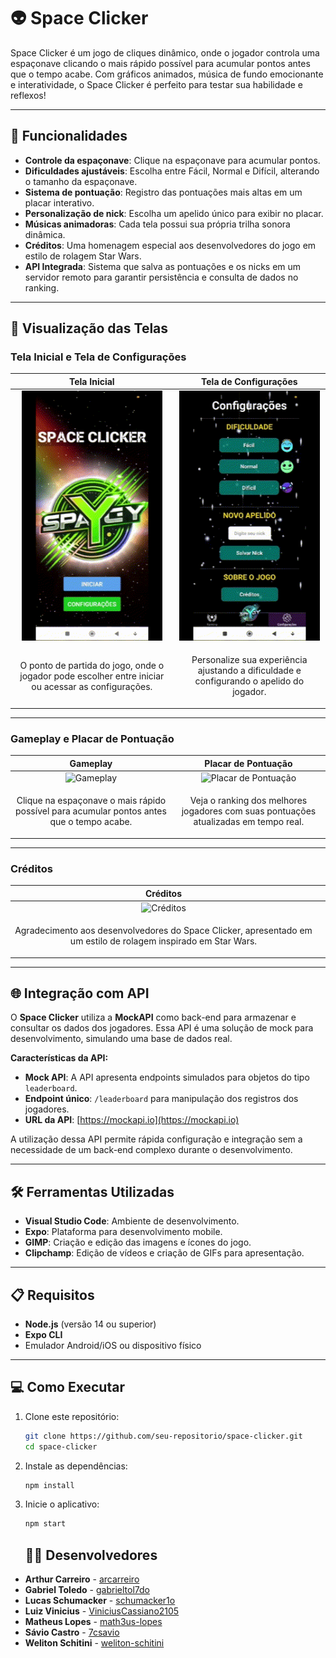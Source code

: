 # 👽 Space Clicker 

Space Clicker é um jogo de cliques dinâmico, onde o jogador controla uma espaçonave clicando o mais rápido possível para acumular pontos antes que o tempo acabe. Com gráficos animados, música de fundo emocionante e interatividade, o Space Clicker é perfeito para testar sua habilidade e reflexos!

---

## 🚀 Funcionalidades

- **Controle da espaçonave**: Clique na espaçonave para acumular pontos.
- **Dificuldades ajustáveis**: Escolha entre Fácil, Normal e Difícil, alterando o tamanho da espaçonave.
- **Sistema de pontuação**: Registro das pontuações mais altas em um placar interativo.
- **Personalização de nick**: Escolha um apelido único para exibir no placar.
- **Músicas animadoras**: Cada tela possui sua própria trilha sonora dinâmica.
- **Créditos**: Uma homenagem especial aos desenvolvedores do jogo em estilo de rolagem Star Wars.
- **API Integrada**: Sistema que salva as pontuações e os nicks em um servidor remoto para garantir persistência e consulta de dados no ranking.

---

## 🎥 Visualização das Telas

### Tela Inicial e Tela de Configurações

| **Tela Inicial**                              | **Tela de Configurações**                     |
|-----------------------------------------------|-----------------------------------------------|
| <div align="center"><img src="./gifs/tela-inicial.gif" alt="Tela Inicial" height="400" /></div> | <div align="center"><img src="./gifs/tela-configuracoes.gif" alt="Tela Configurações" height="400" /></div> |
| <p align="center">O ponto de partida do jogo, onde o jogador pode escolher entre iniciar ou acessar as configurações.</p> | <p align="center">Personalize sua experiência ajustando a dificuldade e configurando o apelido do jogador.</p> |

---

### Gameplay e Placar de Pontuação

| **Gameplay**                                  | **Placar de Pontuação**                       |
|-----------------------------------------------|-----------------------------------------------|
| <div align="center"><img src="./gifs/gameplay.gif" alt="Gameplay" height="400" /></div> | <div align="center"><img src="./gifs/placar.gif" alt="Placar de Pontuação" height="400" /></div> |
| <p align="center">Clique na espaçonave o mais rápido possível para acumular pontos antes que o tempo acabe.</p> | <p align="center">Veja o ranking dos melhores jogadores com suas pontuações atualizadas em tempo real.</p> |

---

### Créditos

| **Créditos**                                  |                                               |
|-----------------------------------------------|-----------------------------------------------|
| <div align="center"><img src="./gifs/creditos.gif" alt="Créditos" height="400" /></div> | <div align="center"></div> |
| <p align="center">Agradecimento aos desenvolvedores do Space Clicker, apresentado em um estilo de rolagem inspirado em Star Wars.</p> |  |

---

## 🌐 Integração com API

O **Space Clicker** utiliza a **MockAPI** como back-end para armazenar e consultar os dados dos jogadores. Essa API é uma solução de mock para desenvolvimento, simulando uma base de dados real.

**Características da API:**

- **Mock API**: A API apresenta endpoints simulados para objetos do tipo `leaderboard`.
- **Endpoint único**: `/leaderboard` para manipulação dos registros dos jogadores.
- **URL da API**: [https://mockapi.io](https://mockapi.io)

A utilização dessa API permite rápida configuração e integração sem a necessidade de um back-end complexo durante o desenvolvimento.

---

## 🛠️ Ferramentas Utilizadas

- **Visual Studio Code**: Ambiente de desenvolvimento.
- **Expo**: Plataforma para desenvolvimento mobile.
- **GIMP**: Criação e edição das imagens e ícones do jogo.
- **Clipchamp**: Edição de vídeos e criação de GIFs para apresentação.

---

## 📋 Requisitos

- **Node.js** (versão 14 ou superior)
- **Expo CLI**
- Emulador Android/iOS ou dispositivo físico

---

## 💻 Como Executar

1. Clone este repositório:
   ```bash
   git clone https://github.com/seu-repositorio/space-clicker.git
   cd space-clicker
   ```
2. Instale as dependências:
   ```bash
   npm install
   
3. Inicie o aplicativo:
   ```bash
   npm start
   ```

   ## 👨‍💻 Desenvolvedores 
- **Arthur Carreiro** - [arcarreiro](https://github.com/arcarreiro)
- **Gabriel Toledo** - [gabrieltol7do](https://github.com/gabrieltol7do)
- **Lucas Schumacker** - [schumacker1o](https://github.com/schumacker1o)
- **Luiz Vinicius** - [ViniciusCassiano2105](https://github.com/ViniciusCassiano2105)
- **Matheus Lopes** - [math3us-lopes](https://github.com/math3us-lopes)
- **Sávio Castro** - [7csavio](https://github.com/7csavio)
- **Weliton Schitini** - [weliton-schitini](https://github.com/weliton-schitini)



